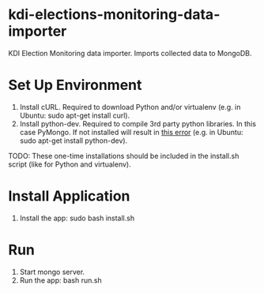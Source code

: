 kdi-elections-monitoring-data-importer
======================================

KDI Election Monitoring data importer. Imports collected data to MongoDB.

Set Up Environment
==================
1. Install cURL. Required to download Python and/or virtualenv (e.g. in Ubuntu: sudo apt-get install curl).
2. Install python-dev. Required to compile 3rd party python libraries. In this case PyMongo. If not installed will result in [this error](http://www.cyberciti.biz/faq/debian-ubuntu-linux-python-h-file-not-found-error-solution/) (e.g. in Ubuntu: sudo apt-get install python-dev).

TODO: These one-time installations should be included in the install.sh script (like for Python and virtualenv).

Install Application
===================
1. Install the app: sudo bash install.sh

Run
===
1. Start mongo server.
2. Run the app: bash run.sh

